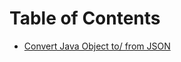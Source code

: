 # Table of Contents

* [Convert Java Object to/ from JSON](https://github.com/alejoalvarez/Java-Exercises/blob/main/Exercise-JSON/Jackson/exercise1.md)


